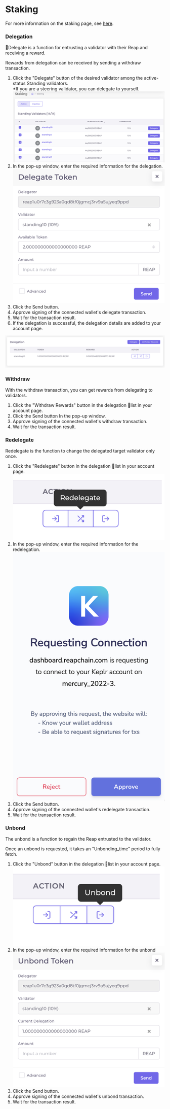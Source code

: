 # Staking

For more information on the staking page, see [here](../pages/staking.md).

### Delegation

Delegate is a function for entrusting a validator with their Reap and receiving a reward.

Rewards from delegation can be received by sending a withdraw transaction.

1. Click the "Delegate" button of the desired validator among the active-status Standing validators. \
   \*If you are a steering validator, you can delegate to yourself.\
   ![](<../../../.gitbook/assets/image (2).png>)
2. In the pop-up window, enter the required information for the delegation.\
   ![](<../../../.gitbook/assets/image (7).png>)
3. Click the Send button.
4. Approve signing of the connected wallet's delegate transaction.
5. Wait for the transaction result.
6. If the delegation is successful, the delegation details are added to your account page.

![](<../../../.gitbook/assets/image (19).png>)

### Withdraw

With the withdraw transaction, you can get rewards from delegating to validators.

1. Click the "Withdraw Rewards" button in the delegation list in your account page.
2. Click the Send button In the pop-up window.
3. Approve signing of the connected wallet's withdraw transaction.
4. Wait for the transaction result.

### Redelegate

Redelegate is the function to change the delegated target validator only once.

1. Click the "Redelegate" button in the delegation list in your account page.\
   ![](<../../../.gitbook/assets/image (25).png>)
2. In the pop-up window, enter the required information for the redelegation.\
   ![](<../../../.gitbook/assets/image (9).png>)
3. Click the Send button.
4. Approve signing of the connected wallet's redelegate transaction.
5. Wait for the transaction result.

### Unbond

The unbond is a function to regain the Reap entrusted to the validator.

Once an unbond is requested, it takes an "Unbonding\_time" period to fully fetch.

1. Click the "Unbond" button in the delegation list in your account page.\
   ![](<../../../.gitbook/assets/image (33).png>)
2. In the pop-up window, enter the required information for the unbond\
   ![](<../../../.gitbook/assets/image (23).png>)
3. Click the Send button.
4. Approve signing of the connected wallet's unbond transaction.
5. Wait for the transaction result.

